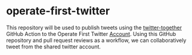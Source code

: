# operate-first-twitter

This repository will be used to publish tweets using the [twitter-together](https://github.com/gr2m/twitter-together) GitHub Action to the Operate First Twitter [Account](https://twitter.com/OperateFirst). Using this GitHub repository and pull request reviews as a workflow, we can collaboratively tweet from the shared twitter account.
